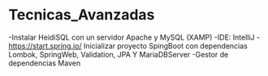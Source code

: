 # Tecnicas_Avanzadas
-Instalar HeidiSQL con un servidor Apache y MySQL (XAMP)
-IDE: IntelliJ
-https://start.spring.io/ Inicializar proyecto SpingBoot con dependencias Lombok, SpringWeb, Validation, JPA Y MariaDBServer
-Gestor de dependencias Maven
